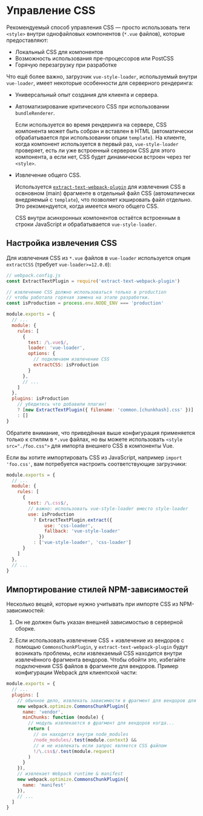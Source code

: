 # Управление CSS

Рекомендуемый способ управления CSS — просто использовать теги `<style>` внутри однофайловых компонентов (`*.vue` файлов), которые предоставляют:

- Локальный CSS для компонентов
- Возможность использования пре-процессоров или PostCSS
- Горячую перезагрузку при разработке

Что ещё более важно, загрузчик `vue-style-loader`, используемый внутри `vue-loader`, имеет некоторые особенности для серверного рендеринга:

- Универсальный опыт создания для клиента и сервера.

- Автоматизирование критического CSS при использовании `bundleRenderer`.

  Если используется во время рендеринга на сервере, CSS компонента может быть собран и вставлен в HTML (автоматически обрабатывается при использовании опции `template`). На клиенте, когда компонент используется в первый раз, `vue-style-loader` проверяет, есть ли уже встроенный сервером CSS для этого компонента, а если нет, CSS будет динамически встроен через тег `<style>`.

- Извлечение общего CSS.

  Используется [`extract-text-webpack-plugin`](https://github.com/webpack-contrib/extract-text-webpack-plugin) для извлечения CSS в освновном (main) фрагменте в отдельный файл CSS (автоматически внедряемый с `template`), что позволяет кэшировать файл отдельно. Это рекомендуется, когда имеется много общего CSS.

  CSS внутри асинхронных компонентов остаётся встроенным в строки JavaScript и обрабатывается `vue-style-loader`.

## Настройка извлечения CSS

Для извлечения CSS из `*.vue` файлов в `vue-loader` используется опция `extractCSS` (требует `vue-loader>=12.0.0`):

``` js
// webpack.config.js
const ExtractTextPlugin = require('extract-text-webpack-plugin')

// извлечение CSS должно использоваться только в production
// чтобы работала горячая замена на этапе разработки.
const isProduction = process.env.NODE_ENV === 'production'

module.exports = {
  // ...
  module: {
    rules: [
      {
        test: /\.vue$/,
        loader: 'vue-loader',
        options: {
          // подключаем извлечение CSS
          extractCSS: isProduction
        }
      },
      // ...
    ]
  },
  plugins: isProduction
    // убедитесь что добавили плагин!
    ? [new ExtractTextPlugin({ filename: 'common.[chunkhash].css' })]
    : []
}
```

Обратите внимание, что приведённая выше конфигурация применяется только к стилям в `*.vue` файлах, но вы можете использовать `<style src="./foo.css">` для импорта внешнего CSS в компоненты Vue.

Если вы хотите импортировать CSS из JavaScript, например `import 'foo.css'`, вам потребуется настроить соответствующие загрузчики:

``` js
module.exports = {
  // ...
  module: {
    rules: [
      {
        test: /\.css$/,
        // важно: использовать vue-style-loader вместо style-loader
        use: isProduction
          ? ExtractTextPlugin.extract({
              use: 'css-loader',
              fallback: 'vue-style-loader'
            })
          : ['vue-style-loader', 'css-loader']
      }
    ]
  },
  // ...
}
```

## Импортирование стилей NPM-зависимостей

Несколько вещей, которые нужно учитывать при импорте CSS из NPM-зависимостей:

1. Он не должен быть указан внешней зависимостью в серверной сборке.

2. Если использовать извлечение CSS + извлечение из вендоров с помощью `CommonsChunkPlugin`, у `extract-text-webpack-plugin` будут возникать проблемы, если извлекаемый CSS находится внутри извлечённого фрагмента вендоров. Чтобы обойти это, избегайте подключения CSS файлов в фрагменте для вендоров. Пример конфигурации Webpack для клиентской части:

  ``` js
  module.exports = {
    // ...
    plugins: [
      // обычное дело, извлекать зависимости в фрагмент для вендоров для лучшего кэширования.
      new webpack.optimize.CommonsChunkPlugin({
        name: 'vendor',
        minChunks: function (module) {
          // модуль извлекается в фрагмент для вендоров когда...
          return (
            // он находится внутри node_modules
            /node_modules/.test(module.context) &&
            // и не извлекать если запрос является CSS файлом
            !/\.css$/.test(module.request)
          )
        }
      }),
      // извлекает Webpack runtime & manifest
      new webpack.optimize.CommonsChunkPlugin({
        name: 'manifest'
      }),
      // ...
    ]
  }
  ```
